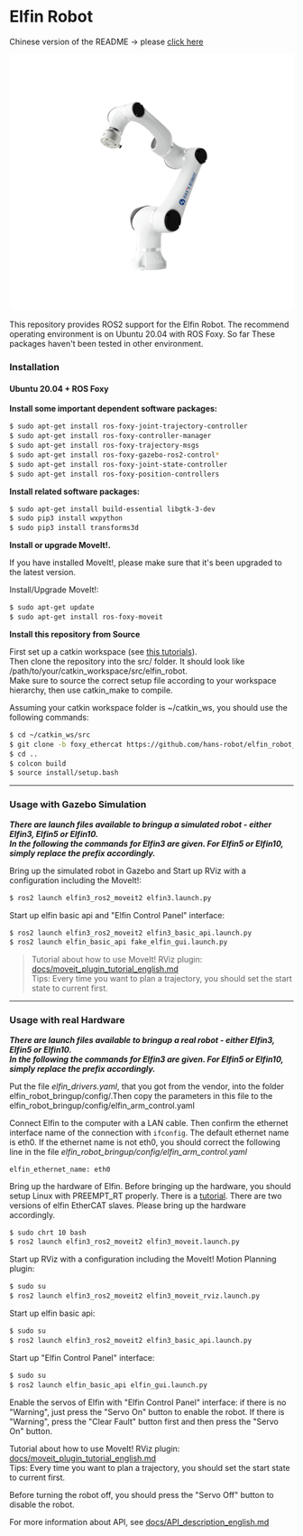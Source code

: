 Elfin Robot
======


Chinese version of the README -> please [click here](./README_cn.md)


<p align="center">
  <img src="docs/images/elfin.png" />
</p>

This repository provides ROS2 support for the Elfin Robot. The recommend operating environment is on Ubuntu 20.04 with ROS Foxy. So far These packages haven't been tested in other environment.

### Installation

#### Ubuntu 20.04 + ROS Foxy

**Install some important dependent software packages:**
```sh
$ sudo apt-get install ros-foxy-joint-trajectory-controller
$ sudo apt-get install ros-foxy-controller-manager
$ sudo apt-get install ros-foxy-trajectory-msgs
$ sudo apt-get install ros-foxy-gazebo-ros2-control*
$ sudo apt-get install ros-foxy-joint-state-controller
$ sudo apt-get install ros-foxy-position-controllers
```

**Install related software packages:**
```sh
$ sudo apt-get install build-essential libgtk-3-dev
$ sudo pip3 install wxpython
$ sudo pip3 install transforms3d
```

**Install or upgrade MoveIt!.** 

If you have installed MoveIt!, please make sure that it's been upgraded to the latest version.

Install/Upgrade MoveIt!:

```sh
$ sudo apt-get update
$ sudo apt-get install ros-foxy-moveit
```


**Install this repository from Source**

First set up a catkin workspace (see [this tutorials](http://wiki.ros.org/catkin/Tutorials)).  
Then clone the repository into the src/ folder. It should look like /path/to/your/catkin_workspace/src/elfin_robot.  
Make sure to source the correct setup file according to your workspace hierarchy, then use catkin_make to compile.  

Assuming your catkin workspace folder is ~/catkin_ws, you should use the following commands:
```sh
$ cd ~/catkin_ws/src
$ git clone -b foxy_ethercat https://github.com/hans-robot/elfin_robot_ros2.git
$ cd ..
$ colcon build
$ source install/setup.bash
```


---

### Usage with Gazebo Simulation

***There are launch files available to bringup a simulated robot - either Elfin3, Elfin5 or Elfin10.  
In the following the commands for Elfin3 are given. For Elfin5 or Elfin10, simply replace the prefix accordingly.***

Bring up the simulated robot in Gazebo and Start up RViz with a configuration including the MoveIt!:
```sh
$ ros2 launch elfin3_ros2_moveit2 elfin3.launch.py
```

Start up elfin basic api and "Elfin Control Panel" interface:
```sh
$ ros2 launch elfin3_ros2_moveit2 elfin3_basic_api.launch.py
$ ros2 launch elfin_basic_api fake_elfin_gui.launch.py
```

> Tutorial about how to use MoveIt! RViz plugin: [docs/moveit_plugin_tutorial_english.md](docs/moveit_plugin_tutorial_english.md)  
Tips:
Every time you want to plan a trajectory, you should set the start state to current first.


---

###  Usage with real Hardware

***There are launch files available to bringup a real robot - either Elfin3, Elfin5 or Elfin10.  
In the following the commands for Elfin3 are given. For Elfin5 or Elfin10, simply replace the prefix accordingly.***

Put the file *elfin_drivers.yaml*, that you got from the vendor, into the folder elfin_robot_bringup/config/.Then copy the parameters in this file to the elfin_robot_bringup/config/elfin_arm_control.yaml

Connect Elfin to the computer with a LAN cable. Then confirm the ethernet interface name of the connection with `ifconfig`. The default ethernet name is eth0. If the ethernet name is not eth0, you should correct the following line in the file *elfin_robot_bringup/config/elfin_arm_control.yaml* 

```
elfin_ethernet_name: eth0
```

Bring up the hardware of Elfin. Before bringing up the hardware, you should setup Linux with PREEMPT_RT properly. There is a [tutorial](https://wiki.linuxfoundation.org/realtime/documentation/howto/applications/preemptrt_setup). There are two versions of elfin EtherCAT slaves. Please bring up the hardware accordingly.

```sh
$ sudo chrt 10 bash
$ ros2 launch elfin3_ros2_moveit2 elfin3_moveit.launch.py
```

Start up RViz with a configuration including the MoveIt! Motion Planning plugin:
```sh
$ sudo su
$ ros2 launch elfin3_ros2_moveit2 elfin3_moveit_rviz.launch.py
```
Start up elfin basic api:
```sh
$ sudo su
$ ros2 launch elfin3_ros2_moveit2 elfin3_basic_api.launch.py
```
Start up "Elfin Control Panel" interface:
```sh
$ sudo su
$ ros2 launch elfin_basic_api elfin_gui.launch.py
```

Enable the servos of Elfin with "Elfin Control Panel" interface: if there is no "Warning", just press the "Servo On" button to enable the robot. If there is "Warning", press the "Clear Fault" button first and then press the "Servo On" button.

Tutorial about how to use MoveIt! RViz plugin: [docs/moveit_plugin_tutorial_english.md](docs/moveit_plugin_tutorial_english.md)  
Tips:
Every time you want to plan a trajectory, you should set the start state to current first.

Before turning the robot off, you should press the "Servo Off" button to disable the robot.

For more information about API, see [docs/API_description_english.md](docs/API_description_english.md)
